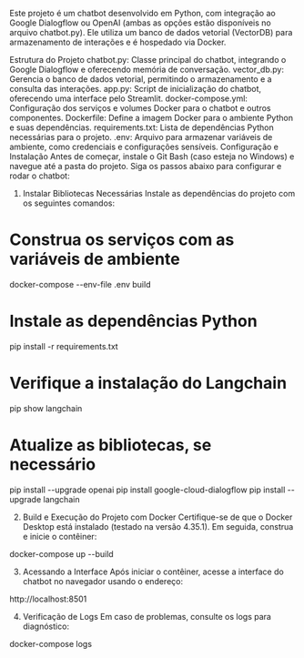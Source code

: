 Este projeto é um chatbot desenvolvido em Python, com integração ao Google Dialogflow ou OpenAI (ambas as opções estão disponíveis no arquivo chatbot.py). Ele utiliza um banco de dados vetorial (VectorDB) para armazenamento de interações e é hospedado via Docker.

Estrutura do Projeto
chatbot.py: Classe principal do chatbot, integrando o Google Dialogflow e oferecendo memória de conversação.
vector_db.py: Gerencia o banco de dados vetorial, permitindo o armazenamento e a consulta das interações.
app.py: Script de inicialização do chatbot, oferecendo uma interface pelo Streamlit.
docker-compose.yml: Configuração dos serviços e volumes Docker para o chatbot e outros componentes.
Dockerfile: Define a imagem Docker para o ambiente Python e suas dependências.
requirements.txt: Lista de dependências Python necessárias para o projeto.
.env: Arquivo para armazenar variáveis de ambiente, como credenciais e configurações sensíveis.
Configuração e Instalação
Antes de começar, instale o Git Bash (caso esteja no Windows) e navegue até a pasta do projeto. Siga os passos abaixo para configurar e rodar o chatbot:

1. Instalar Bibliotecas Necessárias
Instale as dependências do projeto com os seguintes comandos:

# Construa os serviços com as variáveis de ambiente
docker-compose --env-file .env build

# Instale as dependências Python
pip install -r requirements.txt

# Verifique a instalação do Langchain
pip show langchain

# Atualize as bibliotecas, se necessário
pip install --upgrade openai
pip install google-cloud-dialogflow
pip install --upgrade langchain

2. Build e Execução do Projeto com Docker
Certifique-se de que o Docker Desktop está instalado (testado na versão 4.35.1). Em seguida, construa e inicie o contêiner:

docker-compose up --build

3. Acessando a Interface
Após iniciar o contêiner, acesse a interface do chatbot no navegador usando o endereço:

http://localhost:8501

4. Verificação de Logs
Em caso de problemas, consulte os logs para diagnóstico:

docker-compose logs
